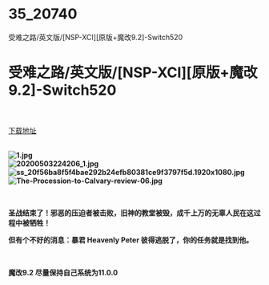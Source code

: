 # 35_20740
受难之路/英文版/[NSP-XCI][原版+魔改9.2]-Switch520
# 受难之路/英文版/[NSP-XCI][原版+魔改9.2]-Switch520
 <br/></br>
[下载地址](https://www.switch520.cc/article/20740 "下载地址")
<br/></br>

<p><strong><img title="1.jpg" src="https://www.switch520.cc/muke_img/2021_07_28_2315d8862028c.jpg" alt="1.jpg"></strong><br>
<strong><img title="20200503224206_1.jpg" src="https://www.switch520.cc/muke_img/2021_07_28_6ce0189f5af8f.jpg" alt="20200503224206_1.jpg"></strong><br>
<strong><img title="ss_20f56ba8f5f4bae292b24efb80381ce9f3797f5d.1920x1080.jpg" src="https://www.switch520.cc/muke_img/2021_07_28_1cff18f11767e.jpg" alt="ss_20f56ba8f5f4bae292b24efb80381ce9f3797f5d.1920x1080.jpg"></strong><br>
<strong><img title="The-Procession-to-Calvary-review-06.jpg" src="https://www.switch520.cc/muke_img/2021_07_28_f9468c133b1c8.jpg" alt="The-Procession-to-Calvary-review-06.jpg">&nbsp;</strong></p>
<p>&nbsp;</p>
<p><strong>圣战结束了！邪恶的压迫者被击败，旧神的教堂被毁，成千上万的无辜人民在这过程中被牺牲！</strong></p>
<p><strong>但有个不好的消息：暴君 Heavenly Peter 彼得逃脱了，你的任务就是找到他。</strong></p>
<p>&nbsp;</p>
<p><strong>魔改9.2 尽量保持自己系统为11.0.0</strong></p>
